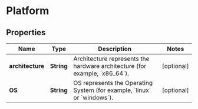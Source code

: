 
# Platform

## Properties
Name | Type | Description | Notes
------------ | ------------- | ------------- | -------------
**architecture** | **String** | Architecture represents the hardware architecture (for example, &#x60;x86_64&#x60;).  |  [optional]
**OS** | **String** | OS represents the Operating System (for example, &#x60;linux&#x60; or &#x60;windows&#x60;).  |  [optional]



